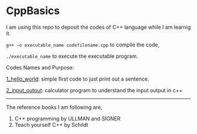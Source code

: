 # CppBasics

I am using this repo to deposit the codes of C++ language while I am learnig it.

`g++ -o executable_name codefilename.cpp` to compile the code,

`./executable_name` to execute the executable program.

Codes Names and Purpose:

[1_hello_world](https://github.com/kamaltripathi/CppBasics/tree/main/1_hello_world): simple first code to just print out a sentence.

[2_input_output](): calculator program to understand the input output in c++
______________________________________________

The reference books I am following are, 
1. C++ programming by ULLMAN and SIGNER
2. Teach yourself C++ by Schildt

